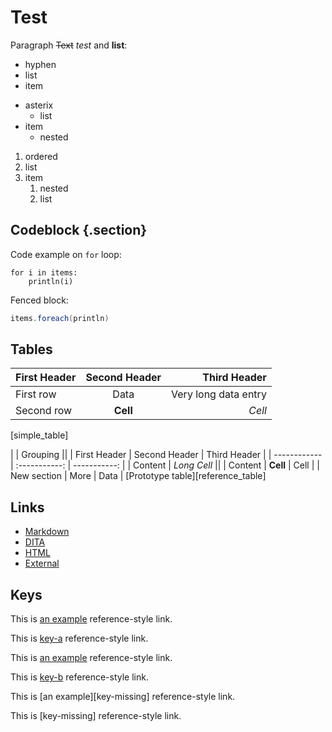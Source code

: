 # Test

Paragraph ~~Text~~ *test* and **list**:

-   hyphen
-   list
-   item


*   asterix
    *   list
*   item
    *   nested

1.  ordered
1.  list
1.  item
    1.  nested
    1.  list

## Codeblock {.section}

Code example on `for` loop:

    for i in items:
        println(i)

Fenced block:

```{.scala #foreach-example}
items.foreach(println)
```

Tables
------

| First Header | Second Header |         Third Header |
| :----------- | :-----------: | -------------------: |
| First row    |      Data     | Very long data entry |
| Second row   |    **Cell**   |               *Cell* |
[simple_table]

|              | Grouping                    ||
| First Header | Second Header | Third Header |
| ------------ | :-----------: | -----------: |
| Content      | *Long Cell*                 ||
| Content      | **Cell**      | Cell         |
| New section  | More          | Data         |
[Prototype table][reference_table]

Links
-----

*   [Markdown](test.md)
*   [DITA](test.dita)
*   [HTML](test.html)
*   [External](http://www.example.com/test.html)

Keys
----

This is [an example][key-a] reference-style link.

This is [key-a] reference-style link.

This is [an example][key-b] reference-style link.

This is [key-b] reference-style link.

This is [an example][key-missing] reference-style link.

This is [key-missing] reference-style link.

[key-a]: test.md
[key-b]: test.md "Markdown"